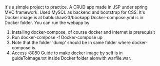 It's a simple project to practice.
A CRUD app made in JSP under spring MVC framework. Used MySQL as backend and bootstrap for CSS.
It's Docker image is at bablushaw23/bookapp
Docker-compose.yml is in Docker folder.
You can run the webapp by
  1. Installing docker-compose, of course docker and internet is prerequisit
  2. Run docker-compose -f Docker-compose up
  3. Note that the folder 'dump' should be in same folder where docker-compose is.
  4. Access <your Local IP>:8080
Guide to make docker image by self is in guideToImage.txt inside Docker folder alonwith warfile.war.
